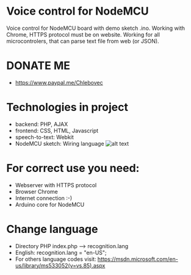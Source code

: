 # Voice control for NodeMCU
Voice control for NodeMCU board with demo sketch .ino. Working with Chrome, HTTPS protocol must be on website.
Working for all microcontrolers, that can parse text file from web (or JSON).
# DONATE ME
* https://www.paypal.me/Chlebovec
# Technologies in project
* backend: PHP, AJAX
* frontend: CSS, HTML, Javascript
* speech-to-text: Webkit
* NodeMCU sketch: Wiring language
![alt text](http://www.veramate.com/Content/images/VeraMate/voice-control.png)
# For correct use you need:
* Webserver with HTTPS protocol
* Browser Chrome
* Internet connection :-)
* Arduino core for NodeMCU
# Change language
* Directory PHP index.php --> recognition.lang
* English: recognition.lang = "en-US";
* For others language codes visit: https://msdn.microsoft.com/en-us/library/ms533052(v=vs.85).aspx
